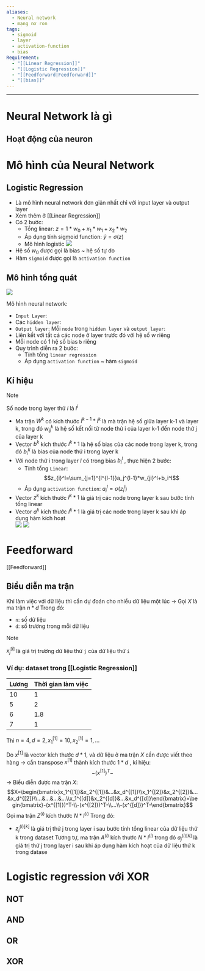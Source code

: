 ```yaml
---
aliases:
  - Neural network
  - mạng nơ ron
tags:
  - sigmoid
  - layer
  - activation-function
  - bias
Requirement:
  - "[[Linear Regression]]"
  - "[[Logistic Regression]]"
  - "[[Feedforward|Feedforward]]"
  - "[[bias]]"
---
```

---

# Neural Network là gì
## Hoạt động của neuron
# Mô hình của Neural Network
## Logistic Regression
- Là mô hình neural network đơn giản nhất chỉ với input layer và output layer
- Xem thêm ở [[Linear Regression]]
- Có 2 bước:
	- Tổng linear: $z=1*w_0+x_1*w_1+x_2*w_2$ 
	- Áp dụng tính sigmoid function: $\hat y=\sigma(z)$ 
	- Mô hình logistic
		![](https://i.imgur.com/gQNCLz0.png)
- Hệ số $w_0$ được gọi là bias  ~ hệ số tự do 
- Hàm `sigmoid` được gọi là `activation function`
## Mô hình tổng quát
![](https://i.imgur.com/coL6Gdr.png)

Mô hình neural network:
- `Input Layer`: 
- Các `hidden layer`:
- `Output layer`:
Mỗi `node` trong `hidden layer` và `output layer`:
- Liên kết với tất cả các node ở layer trước đó với hệ số $w$ riêng
- Mỗi node có 1 hệ số bias `b` riêng
- Quy trình diễn ra 2 bước: 
	- Tính tổng `linear regression`
	- Áp dụng `activation function` ~ hàm `sigmoid`
## Kí hiệu

> [!NOTE]
> Số node trong layer thứ $i$ là $l^{i}$

- Ma trận $W^k$ có kích thước $l^{k-1}*l^k$ là mà trận hệ số giữa layer k-1 và layer k, trong đó $w_{ij}^{k}$ là hệ số kết nối từ node thứ i của layer k-1 đến node thứ j của layer k
- Vector $b^k$ kích thước $l^{k}*1$ là hệ số bias của các node trong layer k, trong đó $b_{i}^{k}$ là bias của node thứ i trong layer k
- Với node thứ i trong layer $l$ có trong bias $b_{i}^{l}$ , thực hiện 2 bước:
	- Tính tổng `Linear`: $$z_{i}^l=\sum_{j=1}^{l^{l-1}}a_j^{l-1}*w_{ji}^l+b_i^l$$
	- Áp dụng `activation function`: $a_i^l=\sigma(z_i^l)$
- Vector $z^k$ kích thước $l^k*1$ là giá trị các node trong layer k sau bước tính tổng linear
- Vector $a^k$ kích thước $l^k*1$ là giá trị các node trong layer k sau khi áp dụng hàm kích hoạt  
![](https://i.imgur.com/t82TKVb.png)
![](https://i.imgur.com/yJU2VcW.png)

# Feedforward
[[Feedforward]]

## Biểu diễn ma trận

Khi làm việc với dữ liệu thì cần dự đoán cho nhiều dữ liệu một lúc -> Gọi $X$ là ma trận $n*d$
Trong đó:
- `n`: số dữ liệu
- `d`: số trường trong mỗi dữ liệu

> [!NOTE] 
> $x_j^{[i]}$ là giá trị trường dữ liệu thứ `j` của dữ liệu thứ `i` 

### Ví dụ: dataset trong [[Logistic Regression]] 

| Lương | Thời gian làm việc |
| ----- | ------------------ |
| 10    | 1                  |
| 5     | 2                  |
| 6     | 1.8                |
| 7     | 1                  |
Thì $n=4,d=2,x_1^{[1]}=10,x_2^{[1]}=1,...$  

Do $x^{[1]}$ là vector kích thước $d*1$, và dữ liệu ở ma trận $X$ cần được viết theo hàng -> cần transpose $x^{[1]}$ thành kích thước $1*d$ , kí hiệu: $$-(x^{[1]})^T-$$
-> Biểu diễn được ma trận $X$:$$X=\begin{bmatrix}x_1^{[1]}&x_2^{[1]}&...&x_d^{[1]}\\x_1^{[2]}&x_2^{[2]}&...&x_d^{[2]}\\...&...&...&...\\x_1^{[d]}&x_2^{[d]}&...&x_d^{[d]}\end{bmatrix}=\begin{bmatrix}-(x^{[1]})^T-\\-(x^{[2]})^T-\\...\\-(x^{[d]})^T-\end{bmatrix}$$
Gọi ma trận $Z^{(i)}$ kích thước $N*l^{(i)}$
Trong đó:
- $z_j^{(i)[k]}$ là giá trị thứ j trong layer i sau bước tính tổng linear của dữ liệu thứ k trong dataset 
Tương tự, ma trận $A^{(i)}$ kích thước $N*l^{(i)}$ trong đó $a_j^{(i)[k]}$ là giá trị thứ j trong layer i sau khi áp dụng hàm kích hoạt của dữ liệu thứ k trong datase
# Logistic regression với XOR

## NOT

## AND

## OR

## XOR

